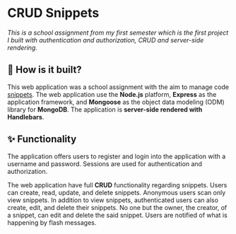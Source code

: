 # CRUD Snippets
*This is a school assignment from my first semester which is the first project I built with authentication and authorization, CRUD and server-side rendering.*
<br>
## :hammer: How is it built? 
This web application was a school assignment with the aim to manage code [snippets](https://en.wikipedia.org/wiki/Snippet_(programming)). The web application use the **Node.js** platform, **Express** as the application framework, and **Mongoose** as the object data modeling (ODM) library for **MongoDB**. The application is **server-side rendered with Handlebars**.

## :sparkles: Functionality
The application offers users to register and login into the application with a username and password. 
Sessions are used for authentication and authorization. 

The web application have full **CRUD** functionality regarding snippets. Users can create, read, update, and delete snippets. Anonymous users scan only view snippets. In addition to view snippets, authenticated users can also create, edit, and delete their snippets. No one but the owner, the creator, of a snippet, can edit and delete the said snippet. Users are notified of what is happening by flash messages. 
